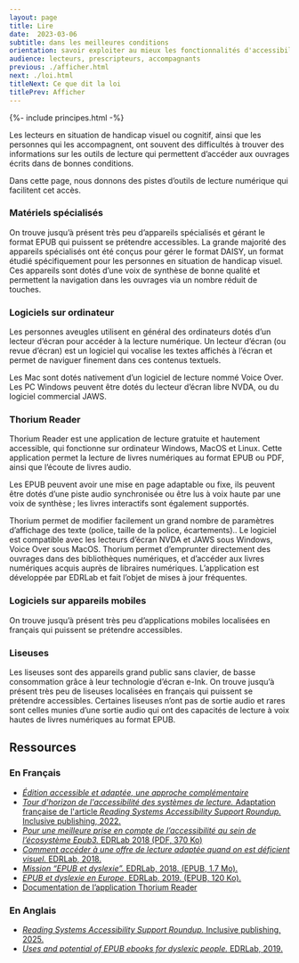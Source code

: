```yaml
---
layout: page
title: Lire
date:  2023-03-06
subtitle: dans les meilleures conditions
orientation: savoir exploiter au mieux les fonctionnalités d'accessibilité des livres numériques.
audience: lecteurs, prescripteurs, accompagnants
previous: ./afficher.html
next: ./loi.html
titleNext: Ce que dit la loi
titlePrev: Afficher
---
```


<div markdown="1" id="principes">

{%- include principes.html -%}

Les lecteurs en situation de handicap visuel ou cognitif, ainsi que les personnes qui les accompagnent, ont souvent des difficultés à trouver des informations sur les outils de lecture qui permettent d’accéder aux ouvrages écrits dans de bonnes conditions.

Dans cette page, nous donnons des pistes d’outils de lecture numérique qui facilitent cet accès.

### Matériels spécialisés

On trouve jusqu’à présent très peu d’appareils spécialisés et gérant le format EPUB qui puissent se prétendre accessibles. La grande majorité des appareils spécialisés ont été conçus pour gérer le format DAISY, un format étudié spécifiquement pour les personnes en situation de handicap visuel. Ces appareils sont dotés d’une voix de synthèse de bonne qualité et permettent la navigation dans les ouvrages via un nombre réduit de touches.

### Logiciels sur ordinateur

Les personnes aveugles utilisent en général des ordinateurs dotés d’un lecteur d’écran pour accéder à la lecture numérique. Un lecteur d’écran (ou revue d’écran) est un logiciel qui vocalise les textes affichés à l’écran et permet de naviguer finement dans ces contenus textuels.

Les Mac sont dotés nativement d’un logiciel de lecture nommé Voice Over. Les PC Windows peuvent être dotés du lecteur d’écran libre NVDA, ou du logiciel commercial JAWS.

### Thorium Reader

Thorium Reader est une application de lecture gratuite et hautement accessible, qui fonctionne sur ordinateur Windows, MacOS et Linux. Cette application permet la lecture de livres numériques au format EPUB ou PDF, ainsi que l’écoute de livres audio.

Les EPUB peuvent avoir une mise en page adaptable ou fixe, ils peuvent être dotés d’une piste audio synchronisée ou être lus à voix haute par une voix de synthèse&#8239;; les livres interactifs sont également supportés.

Thorium permet de modifier facilement un grand nombre de paramètres d’affichage des texte (police, taille de la police, écartements).. Le logiciel est compatible avec les lecteurs d’écran NVDA et JAWS sous Windows, Voice Over sous MacOS.
Thorium permet d’emprunter directement des ouvrages dans des bibliothèques numériques, et d’accéder aux livres numériques acquis auprès de libraires numériques. L’application est développée par EDRLab et fait l’objet de mises à jour fréquentes.

### Logiciels sur appareils mobiles

On trouve jusqu’à présent très peu d’applications mobiles localisées en français qui puissent se prétendre accessibles.

### Liseuses

Les liseuses sont des appareils grand public sans clavier, de basse consommation grâce à leur technologie d’écran e-Ink. On trouve jusqu’à présent très peu de liseuses localisées en français qui puissent se prétendre accessibles. Certaines liseuses n’ont pas de sortie audio et rares sont celles munies d’une sortie audio qui ont des capacités de lecture à voix hautes de livres numériques au format EPUB.

</div>

<section  class="ressources" markdown="1">

## Ressources

### En Français

<ul>

<li>
<a href="../ressources/accessibile_adapte" class="link color_orange"><cite >Édition accessible et adaptée, une approche complémentaire</cite></a>
</li>

<li>
<a href="https://edition-accessible.github.io/lina25/ressources/accessibilite_lecture" class="link color_orange"><cite >Tour d'horizon de l'accessibilité des systèmes de lecture.</cite> Adaptation française de l'article <cite >Reading Systems Accessibility Support Roundup.</cite> Inclusive publishing, 2022.</a>
</li>

<li>
<a href="https://www.edrlab.org/public/a11y/EDRLab-a11y-2018.pdf" class="link color_orange"><cite>Pour une meilleure prise en compte de l’accessibilité au sein de l’écosystème Epub3.</cite> EDRLab 2018 (PDF, 370 Ko)</a>
</li>

<li>
<a href="https://www.edrlab.org/accessibility/lecture-et-deficience-visuelle/" class="link color_orange"><cite>Comment accéder à une offre de lecture adaptée quand on est déficient visuel. </cite>EDRLab, 2018.</a> 
</li>

<li>
<a href="https://www.edrlab.org/public/a11y/EDRLab-Dyslexie-2018.epub" class="link color_orange">
<cite>Mission “EPUB et dyslexie”.</cite> EDRLab, 2018. (EPUB, 1.7 Mo).</a></li>

<li><a href="https://www.edrlab.org/public/a11y/EPUB-dyslexie-en-Europe-2019.epub" class="link color_orange"><cite>EPUB et dyslexie en Europe</cite>, EDRLab, 2019. (EPUB, 120 Ko).</a>
</li>

<li>
<a href="https://edrlab.github.io/thorium-reader-doc/fr/" class="link color_orange">Documentation de l’application Thorium Reader</a>
</li>

</ul>

### En Anglais

<ul>
<li>
<a href="https://inclusivepublishing.org/rs-accessibility/" class="link color_orange" lang="en"><cite >Reading Systems Accessibility Support Roundup.</cite> Inclusive publishing, 2025.</a>
</li>

<li>
<a href="https://www.edrlab.org/accessibility/epub-and-dyslexia/" class="link color_orange" lang="en"><cite>Uses and potential of EPUB ebooks for dyslexic people.</cite> EDRLab, 2019.</a> </li>

</ul>
</section>

